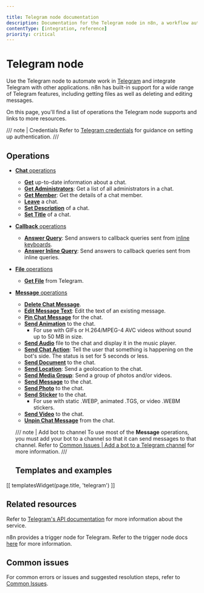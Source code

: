 ```yaml
---

title: Telegram node documentation
description: Documentation for the Telegram node in n8n, a workflow automation platform. Includes details of operations and configuration, and links to examples and credentials information.
contentType: [integration, reference]
priority: critical
---
```


# Telegram node

Use the Telegram node to automate work in [Telegram](https://telegram.org/) and integrate Telegram with other applications. n8n has built-in support for a wide range of Telegram features, including getting files as well as deleting and editing messages. 

On this page, you'll find a list of operations the Telegram node supports and links to more resources.

/// note | Credentials
Refer to [Telegram credentials](/integrations/builtin/credentials/telegram.md) for guidance on setting up authentication. 
///

## Operations

* [**Chat** operations](/integrations/builtin/app-nodes/n8n-nodes-base.telegram/chat-operations.md)
    * [**Get**](/integrations/builtin/app-nodes/n8n-nodes-base.telegram/chat-operations.md#get-chat) up-to-date information about a chat.
    * [**Get Administrators**](/integrations/builtin/app-nodes/n8n-nodes-base.telegram/chat-operations.md#get-administrators): Get a list of all administrators in a chat.
    * [**Get Member**](/integrations/builtin/app-nodes/n8n-nodes-base.telegram/chat-operations.md#get-chat-member): Get the details of a chat member.
    * [**Leave**](/integrations/builtin/app-nodes/n8n-nodes-base.telegram/chat-operations.md#leave-chat) a chat.
    * [**Set Description**](/integrations/builtin/app-nodes/n8n-nodes-base.telegram/chat-operations.md#set-description) of a chat.
    * [**Set Title**](/integrations/builtin/app-nodes/n8n-nodes-base.telegram/chat-operations.md#set-title) of a chat.
* [**Callback** operations](/integrations/builtin/app-nodes/n8n-nodes-base.telegram/callback-operations.md)
    * [**Answer Query**](/integrations/builtin/app-nodes/n8n-nodes-base.telegram/callback-operations.md#answer-query): Send answers to callback queries sent from [inline keyboards](https://core.telegram.org/bots/features#inline-keyboards).
    * [**Answer Inline Query**](/integrations/builtin/app-nodes/n8n-nodes-base.telegram/callback-operations.md#answer-inline-query): Send answers to callback queries sent from inline queries.
* [**File** operations](/integrations/builtin/app-nodes/n8n-nodes-base.telegram/file-operations.md)
    * [**Get File**](/integrations/builtin/app-nodes/n8n-nodes-base.telegram/file-operations.md#get-file) from Telegram.
* [**Message** operations](/integrations/builtin/app-nodes/n8n-nodes-base.telegram/message-operations.md)
    * [**Delete Chat Message**](/integrations/builtin/app-nodes/n8n-nodes-base.telegram/message-operations.md#delete-chat-message).
    * [**Edit Message Text**](/integrations/builtin/app-nodes/n8n-nodes-base.telegram/message-operations.md#edit-message-text): Edit the text of an existing message.
    * [**Pin Chat Message**](/integrations/builtin/app-nodes/n8n-nodes-base.telegram/message-operations.md#pin-chat-message) for the chat.
    * [**Send Animation**](/integrations/builtin/app-nodes/n8n-nodes-base.telegram/message-operations.md#send-animation) to the chat.
        * For use with GIFs or H.264/MPEG-4 AVC videos without sound up to 50 MB in size.
    * [**Send Audio**](/integrations/builtin/app-nodes/n8n-nodes-base.telegram/message-operations.md#send-audio) file to the chat and display it in the music player.
    * [**Send Chat Action**](/integrations/builtin/app-nodes/n8n-nodes-base.telegram/message-operations.md#send-chat-action): Tell the user that something is happening on the bot's side. The status is set for 5 seconds or less.
    * [**Send Document**](/integrations/builtin/app-nodes/n8n-nodes-base.telegram/message-operations.md#send-document) to the chat.
    * [**Send Location**](/integrations/builtin/app-nodes/n8n-nodes-base.telegram/message-operations.md#send-location): Send a geolocation to the chat.
    * [**Send Media Group**](/integrations/builtin/app-nodes/n8n-nodes-base.telegram/message-operations.md#send-media-group): Send a group of photos and/or videos.
    * [**Send Message**](/integrations/builtin/app-nodes/n8n-nodes-base.telegram/message-operations.md#send-message) to the chat.
    * [**Send Photo**](/integrations/builtin/app-nodes/n8n-nodes-base.telegram/message-operations.md#send-photo) to the chat.
    * [**Send Sticker**](/integrations/builtin/app-nodes/n8n-nodes-base.telegram/message-operations.md#send-sticker) to the chat.
        * For use with static .WEBP, animated .TGS, or video .WEBM stickers.
    * [**Send Video**](/integrations/builtin/app-nodes/n8n-nodes-base.telegram/message-operations.md#send-video) to the chat.
    * [**Unpin Chat Message**](/integrations/builtin/app-nodes/n8n-nodes-base.telegram/message-operations.md#unpin-chat-message) from the chat.
    
    /// note | Add bot to channel
    To use most of the **Message** operations, you must add your bot to a channel so that it can send messages to that channel. Refer to [Common Issues | Add a bot to a Telegram channel](/integrations/builtin/app-nodes/n8n-nodes-base.telegram/common-issues.md#add-a-bot-to-a-telegram-channel) for more information.
    ///

    ## Templates and examples

<!-- see https://www.notion.so/n8n/Pull-in-templates-for-the-integrations-pages-37c716837b804d30a33b47475f6e3780 -->
[[ templatesWidget(page.title, 'telegram') ]]

## Related resources

Refer to [Telegram's API documentation](https://core.telegram.org/bots/api) for more information about the service.

n8n provides a trigger node for Telegram. Refer to the trigger node docs [here](/integrations/builtin/trigger-nodes/n8n-nodes-base.telegramtrigger/index.md) for more information.

## Common issues

For common errors or issues and suggested resolution steps, refer to [Common Issues](/integrations/builtin/app-nodes/n8n-nodes-base.telegram/common-issues.md).
